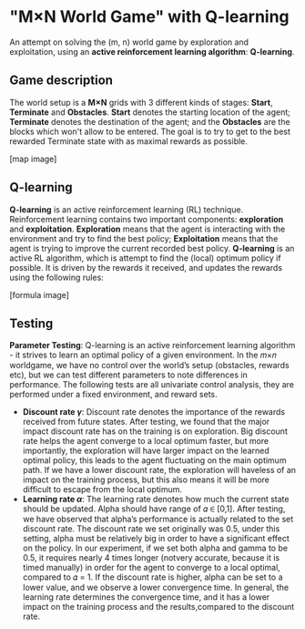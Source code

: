# "M$\times$N World Game" with Q-learning  
An attempt on solving the (m, n) world game by exploration and exploitation, using an **active reinforcement learning algorithm**: **Q-learning**.

## Game description
The world setup is a **M$\times$N** grids with 3 different kinds of stages: **Start**,  **Terminate** and **Obstacles**. **Start** denotes the starting location of the agent; **Terminate** denotes the destination of the agent; and the **Obstacles** are the blocks which won't allow to be entered. The goal is to try to get to the best rewarded Terminate state with as maximal rewards as possible.

[map image]

## Q-learning
**Q-learning** is an active reinforcement learning (RL) technique. Reinforcement learning contains two important components: **exploration** and **exploitation**. **Exploration** means that the agent is interacting with the environment and try to find the best policy; **Exploitation** means that the agent is trying to improve the current recorded best policy. **Q-learning** is an active RL algorithm, which is attempt to find the (local) optimum policy if possible. It is driven by the rewards it received, and updates the rewards using the following rules:

[formula image]

## 

## Testing
**Parameter Testing**: Q-learning is an active reinforcement learning algorithm - it strives to learn an optimal policy of a given environment. In the 𝑚×𝑛 worldgame, we have no control over the world’s setup (obstacles, rewards etc), but we can test different parameters to note differences in performance.
The following tests are all univariate control analysis, they are performed under a fixed environment, and reward sets.
 - **Discount rate $\gamma$**: Discount rate denotes the importance of the rewards received from future states. After testing, we found that the major impact discount rate has on the training is on exploration. Big discount rate helps the agent converge to a local optimum faster, but more importantly, the exploration will have larger impact on the learned optimal policy, this leads to the agent fluctuating on the main optimum path. If we have a lower discount rate, the exploration will haveless of an impact on the training process, but this also means it will be more difficult to escape from the local optimum.
 - **Learning rate $\alpha$**: The learning rate denotes how much the current state should be updated. Alpha should have range of 𝛼 ∈ [0,1]. After testing, we have observed that alpha’s performance is actually related to the set discount rate. The discount rate we set originally was 0.5, under this setting, alpha must be relatively big in order to have a significant effect on the policy. In our experiment, if we set both alpha and gamma to be 0.5, it requires nearly 4 times longer (notvery accurate, because it is timed manually) in order for the agent to converge to a local optimal, compared to 𝛼 = 1. If the discount rate is higher, alpha can be set to a lower value, and we observe a lower convergence time. In general, the learning rate determines the convergence time, and it has a lower impact on the training process and the results,compared to the discount rate.
